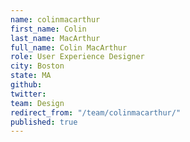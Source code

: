 ```yaml
---
name: colinmacarthur
first_name: Colin
last_name: MacArthur
full_name: Colin MacArthur
role: User Experience Designer
city: Boston
state: MA
github: 
twitter: 
team: Design
redirect_from: "/team/colinmacarthur/"
published: true
---
```


